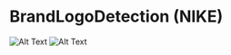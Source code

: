 # BrandLogoDetection (NIKE)
![Alt Text](https://github.com/LiahimRatman/BrandLogoDetection/blob/main/nike.gif)
![Alt Text](https://github.com/LiahimRatman/BrandLogoDetection/blob/main/nike2.gif)
